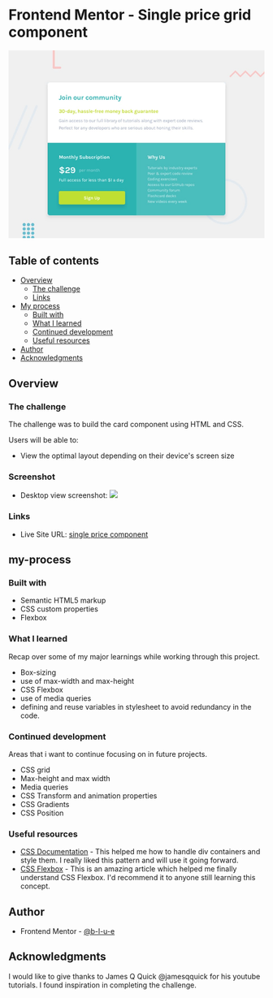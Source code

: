 # Frontend Mentor - Single price grid component

![Design preview for the Single price grid component coding challenge](./design/desktop-preview.jpg)

## Table of contents

- [Overview](#overview)
  - [The challenge](#the-challenge)
  - [Links](#links)
- [My process](#my-process)
  - [Built with](#built-with)
  - [What I learned](#what-i-learned)
  - [Continued development](#continued-development)
  - [Useful resources](#useful-resources)
- [Author](#author)
- [Acknowledgments](#acknowledgments)

## Overview

### The challenge

The challenge was to build the card component using HTML and CSS.

Users will be able to:

- View the optimal layout depending on their device's screen size

### Screenshot

- Desktop view screenshot:
  ![](./desktop-view-solution.png)

### Links

- Live Site URL: [single price component]()

## my-process

### Built with

- Semantic HTML5 markup
- CSS custom properties
- Flexbox

### What I learned

Recap over some of my major learnings while working through this project.

- Box-sizing
- use of max-width and max-height
- CSS Flexbox
- use of media queries
- defining and reuse variables in stylesheet to avoid redundancy in the code.

### Continued development

Areas that i want to continue focusing on in future projects.

- CSS grid
- Max-height and max width
- Media queries
- CSS Transform and animation properties
- CSS Gradients
- CSS Position

### Useful resources

- [CSS Documentation](https://www.w3schools.com/css/) - This helped me how to handle div containers and style them. I really liked this pattern and will use it going forward.
- [CSS Flexbox](https://css-tricks.com/snippets/css/a-guide-to-flexbox/) - This is an amazing article which helped me finally understand CSS Flexbox. I'd recommend it to anyone still learning this concept.

## Author

- Frontend Mentor - [@b-l-u-e](https://www.frontendmentor.io/profile/b-l-u-e)

## Acknowledgments

I would like to give thanks to James Q Quick @jamesqquick for his youtube tutorials. I found inspiration in completing the challenge.
